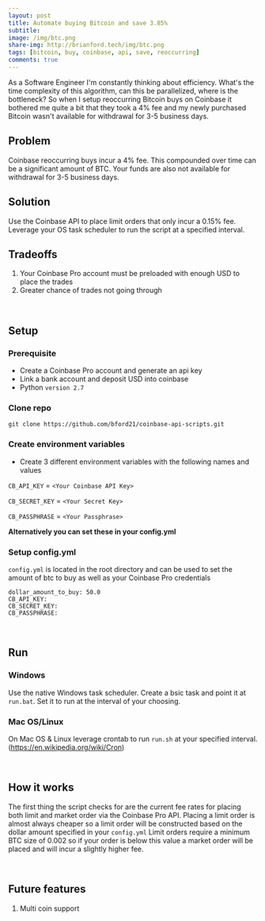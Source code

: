 ```yaml
---
layout: post
title: Automate buying Bitcoin and save 3.85%
subtitle: 
image: /img/btc.png
share-img: http://brianford.tech/img/btc.png
tags: [bitcoin, buy, coinbase, api, save, reoccurring]
comments: true
---
```


As a Software Engineer I'm constantly thinking about efficiency. What's the time complexity of this algorithm, can this be parallelized, where is the bottleneck?
So when I setup reoccurring Bitcoin buys on Coinbase it bothered me quite a bit that they took a 4% fee and my newly purchased Bitcoin wasn't available for withdrawal for 3-5 business days.

## Problem
Coinbase reoccurring buys incur a 4% fee. This compounded over time can be a significant amount of BTC. Your funds are also not available for withdrawal for 3-5 business days.

## Solution
Use the Coinbase API to place limit orders that only incur a 0.15% fee. Leverage your OS task scheduler to run the script at a specified interval.

## Tradeoffs
1. Your Coinbase Pro account must be preloaded with enough USD to place the trades
2. Greater chance of trades not going through

<br />

## Setup

### Prerequisite
- Create a Coinbase Pro account and generate an api key
- Link a bank account and deposit USD into coinbase
- Python `version 2.7`

### Clone repo

`git clone https://github.com/bford21/coinbase-api-scripts.git`

### Create environment variables

- Create 3 different environment variables with the following names and values

`CB_API_KEY` = `<Your Coinbase API Key>`

`CB_SECRET_KEY` = `<Your Secret Key>`

`CB_PASSPHRASE` = `<Your Passphrase>`

**Alternatively you can set these in your config.yml**

### Setup config.yml

`config.yml` is located in the root directory and can be used to set the amount of btc to buy as well as your Coinbase Pro credentials

```
dollar_amount_to_buy: 50.0
CB_API_KEY:
CB_SECRET_KEY:
CB_PASSPHRASE:
```

<br />

## Run

### Windows

Use the native Windows task scheduler. Create a bsic task and point it at `run.bat`. Set it to run at the interval of your choosing. 

### Mac OS/Linux

On Mac OS & Linux leverage crontab to run `run.sh` at your specified interval. (<https://en.wikipedia.org/wiki/Cron>)

<br />

## How it works

The first thing the script checks for are the current fee rates for placing both limit and market order via the Coinbase Pro API. 
Placing a limit order is almost always cheaper so a limit order will be constructed based on the dollar amount specified in your `config.yml`
Limit orders require a minimum BTC size of 0.002 so if your order is below this value a market order will be placed and will incur a slightly higher fee.

<br />

## Future features

1. Multi coin support
<br />
